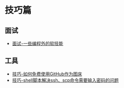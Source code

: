 # 技巧篇

## 面试
* [面试-一些编程外的软技能](./2020-05/2020-05-28/面试-一些编程外的软技能.md)

## 工具
* [技巧-如何免费使用GitHub作为图床](./2020-05/2020-05-30/技巧-如何免费使用GitHub作为图床.md)
* [技巧-shell脚本解决ssh、scp命令需要输入密码的问题](./2020-06-09/技巧-shell脚本解决ssh、scp命令需要输入密码的问题.md)